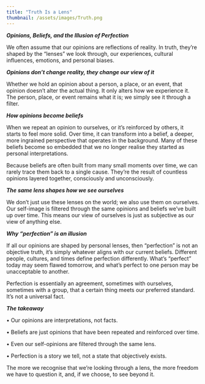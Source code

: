 ```yaml
---
title: "Truth Is a Lens"
thumbnail: /assets/images/Truth.png
---
```


***Opinions, Beliefs, and the Illusion of Perfection***

We often assume that our opinions are reflections of reality. In truth, they’re shaped by the “lenses” we look through, our experiences, cultural influences, emotions, and personal biases.

***Opinions don’t change reality, they change our view of it***

Whether we hold an opinion about a person, a place, or an event, that opinion doesn’t alter the actual thing. It only alters how we experience it. The person, place, or event remains what it is; we simply see it through a filter.

***How opinions become beliefs***

When we repeat an opinion to ourselves, or it’s reinforced by others, it starts to feel more solid. Over time, it can transform into a belief, a deeper, more ingrained perspective that operates in the background. Many of these beliefs become so embedded that we no longer realise they started as personal interpretations.

Because beliefs are often built from many small moments over time, we can rarely trace them back to a single cause. They’re the result of countless opinions layered together, consciously and unconsciously.

***The same lens shapes how we see ourselves***

We don’t just use these lenses on the world; we also use them on ourselves. Our self-image is filtered through the same opinions and beliefs we’ve built up over time. This means our view of ourselves is just as subjective as our view of anything else.

***Why “perfection” is an illusion***

If all our opinions are shaped by personal lenses, then “perfection” is not an objective truth, it’s simply whatever aligns with our current beliefs. Different people, cultures, and times define perfection differently. What’s “perfect” today may seem flawed tomorrow, and what’s perfect to one person may be unacceptable to another.

Perfection is essentially an agreement, sometimes with ourselves, sometimes with a group, that a certain thing meets our preferred standard. It’s not a universal fact.

***The takeaway***

•	Our opinions are interpretations, not facts.

•	Beliefs are just opinions that have been repeated and reinforced over time.

•	Even our self-opinions are filtered through the same lens.

•	Perfection is a story we tell, not a state that objectively exists.

The more we recognise that we’re looking through a lens, the more freedom we have to question it, and, if we choose, to see beyond it.
